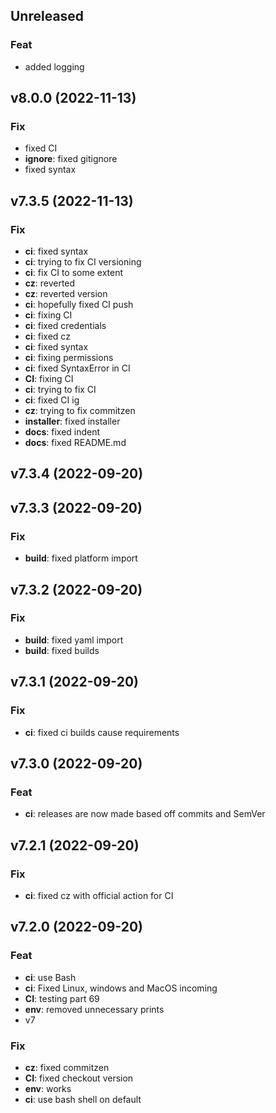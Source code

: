 ## Unreleased

### Feat

- added logging

## v8.0.0 (2022-11-13)

### Fix

- fixed CI
- **ignore**: fixed gitignore
- fixed syntax

## v7.3.5 (2022-11-13)

### Fix

- **ci**: fixed syntax
- **ci**: trying to fix CI versioning
- **ci**: fix CI to some extent
- **cz**: reverted
- **cz**: reverted version
- **ci**: hopefully fixed CI push
- **ci**: fixing CI
- **ci**: fixed credentials
- **ci**: fixed cz
- **ci**: fixed syntax
- **ci**: fixing permissions
- **ci**: fixed SyntaxError in CI
- **CI**: fixing CI
- **ci**: trying to fix CI
- **ci**: fixed CI ig
- **cz**: trying to fix commitzen
- **installer**: fixed installer
- **docs**: fixed indent
- **docs**: fixed README.md

## v7.3.4 (2022-09-20)

## v7.3.3 (2022-09-20)

### Fix

- **build**: fixed platform import

## v7.3.2 (2022-09-20)

### Fix

- **build**: fixed yaml import
- **build**: fixed builds

## v7.3.1 (2022-09-20)

### Fix

- **ci**: fixed ci builds cause requirements

## v7.3.0 (2022-09-20)

### Feat

- **ci**: releases are now made based off commits and SemVer

## v7.2.1 (2022-09-20)

### Fix

- **ci**: fixed cz with official action for CI

## v7.2.0 (2022-09-20)

### Feat

- **ci**: use Bash
- **ci**: Fixed Linux, windows and MacOS incoming
- **CI**: testing part 69
- **env**: removed unnecessary prints
- v7

### Fix

- **cz**: fixed commitzen
- **CI**: fixed checkout version
- **env**: works
- **ci**: use bash shell on default

